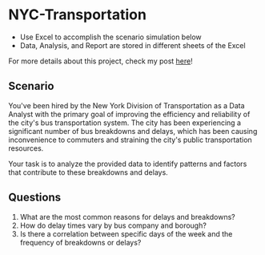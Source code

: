 # NYC-Transportation
- Use Excel to accomplish the scenario simulation below
- Data, Analysis, and Report are stored in different sheets of the Excel

For more details about this project, check my post [here](https://xiaogarbageemail.wixsite.com/bryanxiaoportfolio/post/nyc-transportation-project)!

## Scenario
You've been hired by the New York Division of Transportation as a Data Analyst with the primary goal of improving the efficiency and reliability of the city's bus transportation system. The city has been experiencing a significant number of bus breakdowns and delays, which has been causing inconvenience to commuters and straining the city's public transportation resources.

Your task is to analyze the provided data to identify patterns and factors that contribute to these breakdowns and delays.

## Questions
1. What are the most common reasons for delays and breakdowns?
2. How do delay times vary by bus company and borough?
3. Is there a correlation between specific days of the week and the frequency of breakdowns or delays?
